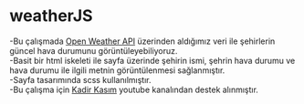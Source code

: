 # weatherJS

-Bu çalışmada <a href="https://openweathermap.org/">Open Weather API</a> üzerinden aldığımız veri ile şehirlerin güncel hava durumunu görüntüleyebiliyoruz.<br>
-Basit bir html iskeleti ile sayfa üzerinde şehirin ismi, şehrin hava durumu ve hava durumu ile ilgili metnin görüntülenmesi sağlanmıştır.<br> 
-Sayfa tasarımında scss kullanılmıştır.<br>
-Bu çalışma için <a href="https://www.youtube.com/@KadirKasm">Kadir Kasım</a> youtube kanalından destek alınmıştır.

